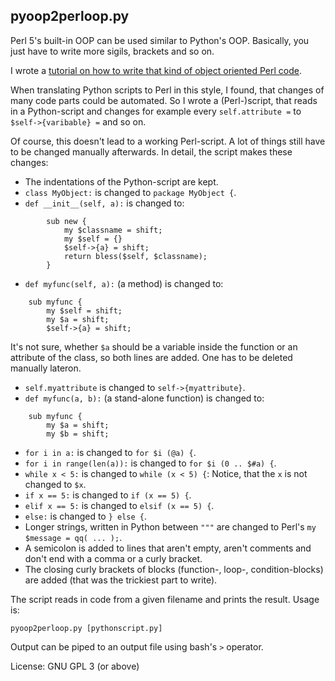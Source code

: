 ## pyoop2perloop.py

Perl 5's built-in OOP can be used similar to Python's OOP. Basically, you just have to write more sigils, brackets and so on.

I wrote a [tutorial on how to write that kind of object oriented Perl code](https://hlubenow.lima-city.de/perl2_oop.html). 

When translating Python scripts to Perl in this style, I found, that changes of many code parts could be automated.
So I wrote a (Perl-)script, that reads in a Python-script and changes for example every `self.attribute =` to `$self->{varibable} =` and so on.

Of course, this doesn't lead to a working Perl-script. A lot of things still have to be changed manually afterwards. In detail, the script makes these changes:

- The indentations of the Python-script are kept.
- `class MyObject:` is changed to `package MyObject {`.
- `def __init__(self, a):` is changed to:
```
        sub new {
            my $classname = shift;
            my $self = {}
            $self->{a} = shift;
            return bless($self, $classname);
        }
```
- `def myfunc(self, a):` (a method) is changed to:
```
    sub myfunc {
        my $self = shift;
        my $a = shift;
        $self->{a} = shift;
```
It's not sure, whether `$a` should be a variable inside the function or an attribute of the class, so both lines are added. One has to be deleted manually lateron.

- `self.myattribute` is changed to `self->{myattribute}`.
- `def myfunc(a, b):` (a stand-alone function) is changed to:
```
    sub myfunc {
        my $a = shift;
        my $b = shift;
```
- `for i in a:` is changed to `for $i (@a) {`.
- `for i in range(len(a)):` is changed to `for $i (0 .. $#a) {`.
- `while x < 5:` is changed to `while (x < 5) {`: Notice, that the `x` is not changed to `$x`.
- `if x == 5:` is changed to `if (x == 5) {`.
- `elif x == 5:` is changed to `elsif (x == 5) {`.
- `else:` is changed to `} else {`.
- Longer strings, written in Python between `"""` are changed to Perl's `my $message = qq( ... );`.
- A semicolon is added to lines that aren't empty, aren't comments and don't end with a comma or a curly bracket.
- The closing curly brackets of blocks (function-, loop-, condition-blocks) are added (that was the trickiest part to write). 

The script reads in code from a given filename and prints the result. Usage is:
```
pyoop2perloop.py [pythonscript.py]
```
Output can be piped to an output file using bash's `>` operator.

License: GNU GPL 3 (or above)
